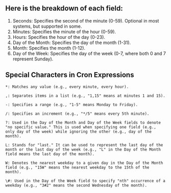 ## Here is the breakdown of each field:

1. Seconds: Specifies the second of the minute (0-59). Optional in most systems, but supported in some.
1. Minutes: Specifies the minute of the hour (0-59).
2. Hours: Specifies the hour of the day (0-23).
3. Day of the Month: Specifies the day of the month (1-31).
4. Month: Specifies the month (1-12).
5. Day of the Week: Specifies the day of the week (0-7, where both 0 and 7 represent Sunday).

## Special Characters in Cron Expressions

    *: Matches any value (e.g., every minute, every hour).
    
    ,: Separates items in a list (e.g., "1,15" means at minutes 1 and 15).
    
    -: Specifies a range (e.g., "1-5" means Monday to Friday).
    
    /: Specifies an increment (e.g., "*/5" means every 5th minute).
    
    ?: Used in the Day of the Month and Day of the Week fields to denote "no specific value." This is used when specifying one field (e.g., only day of the week) while ignoring the other (e.g., day of the month).
    
    L: Stands for "last." It can be used to represent the last day of the month or the last day of the week (e.g., "L" in the Day of the Month field means the last day of the month).
    
    W: Denotes the nearest weekday to a given day in the Day of the Month field (e.g., "15W" means the nearest weekday to the 15th of the month).
    
    \#: Used in the Day of the Week field to specify "nth" occurrence of a weekday (e.g., "3#2" means the second Wednesday of the month).

